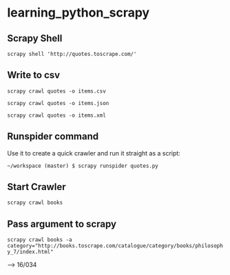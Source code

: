 # learning_python_scrapy

## Scrapy Shell

`scrapy shell 'http://quotes.toscrape.com/'`

## Write to csv

`scrapy crawl quotes -o items.csv`

`scrapy crawl quotes -o items.json`

`scrapy crawl quotes -o items.xml`

## Runspider command

Use it to create a quick crawler and run it straight as a script:

`~/workspace (master) $ scrapy runspider quotes.py`

## Start Crawler

`scrapy crawl books`

## Pass argument to scrapy

`scrapy crawl books -a category="http://books.toscrape.com/catalogue/category/books/philosophy_7/index.html"`


--> 16/034